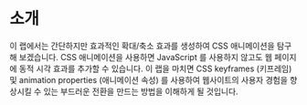 # 소개

이 랩에서는 간단하지만 효과적인 확대/축소 효과를 생성하여 CSS 애니메이션을 탐구해 보겠습니다. CSS 애니메이션을 사용하면 JavaScript 를 사용하지 않고도 웹 페이지에 동적 시각 효과를 추가할 수 있습니다. 이 랩을 마치면 CSS keyframes (키프레임) 및 animation properties (애니메이션 속성) 를 사용하여 웹사이트의 사용자 경험을 향상시킬 수 있는 부드러운 전환을 만드는 방법을 이해하게 될 것입니다.
